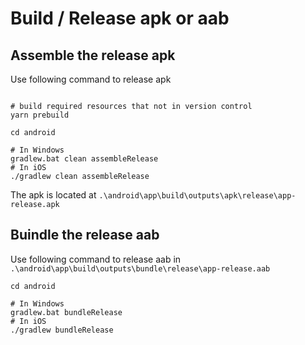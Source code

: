 
# Build / Release apk or aab

## Assemble the release apk
Use following command to release apk

```

# build required resources that not in version control
yarn prebuild

cd android

# In Windows
gradlew.bat clean assembleRelease
# In iOS
./gradlew clean assembleRelease
```
The apk is located at `.\android\app\build\outputs\apk\release\app-release.apk`

## Buindle the release aab
Use following command to release aab in `.\android\app\build\outputs\bundle\release\app-release.aab`

```
cd android

# In Windows
gradlew.bat bundleRelease
# In iOS
./gradlew bundleRelease

```